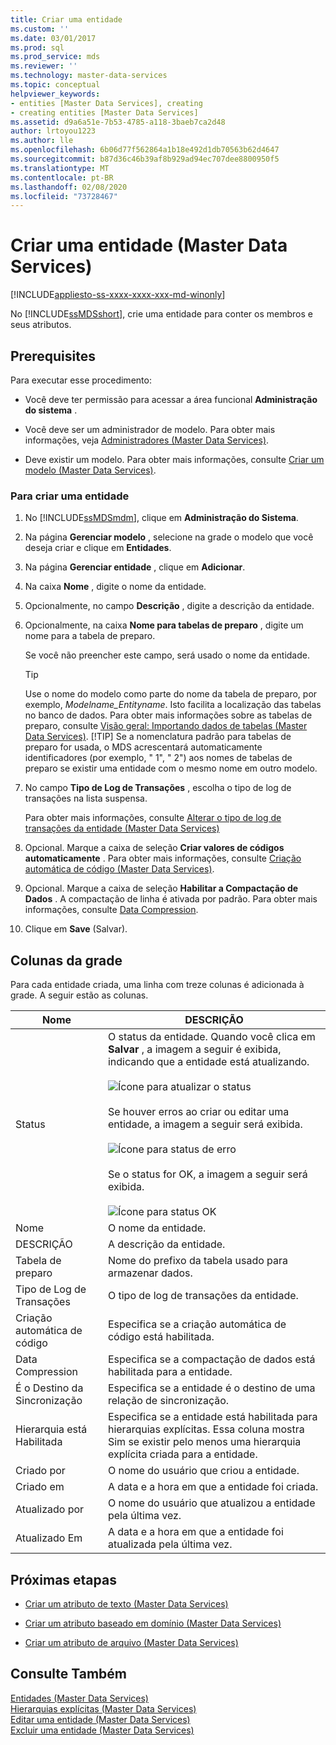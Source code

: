 ```yaml
---
title: Criar uma entidade
ms.custom: ''
ms.date: 03/01/2017
ms.prod: sql
ms.prod_service: mds
ms.reviewer: ''
ms.technology: master-data-services
ms.topic: conceptual
helpviewer_keywords:
- entities [Master Data Services], creating
- creating entities [Master Data Services]
ms.assetid: d9a6a51e-7b53-4785-a118-3baeb7ca2d48
author: lrtoyou1223
ms.author: lle
ms.openlocfilehash: 6b06d77f562864a1b18e492d1db70563b62d4647
ms.sourcegitcommit: b87d36c46b39af8b929ad94ec707dee8800950f5
ms.translationtype: MT
ms.contentlocale: pt-BR
ms.lasthandoff: 02/08/2020
ms.locfileid: "73728467"
---
```

# <a name="create-an-entity-master-data-services"></a>Criar uma entidade (Master Data Services)

[!INCLUDE[appliesto-ss-xxxx-xxxx-xxx-md-winonly](../includes/appliesto-ss-xxxx-xxxx-xxx-md-winonly.md)]

  No [!INCLUDE[ssMDSshort](../includes/ssmdsshort-md.md)], crie uma entidade para conter os membros e seus atributos.  
  
## <a name="prerequisites"></a>Prerequisites  
 Para executar esse procedimento:  
  
-   Você deve ter permissão para acessar a área funcional **Administração do sistema** .  
  
-   Você deve ser um administrador de modelo. Para obter mais informações, veja [Administradores &#40;Master Data Services&#41;](../master-data-services/administrators-master-data-services.md).  
  
-   Deve existir um modelo. Para obter mais informações, consulte [Criar um modelo &#40;Master Data Services&#41;](../master-data-services/create-a-model-master-data-services.md).  
  
### <a name="to-create-an-entity"></a>Para criar uma entidade  
  
1.  No [!INCLUDE[ssMDSmdm](../includes/ssmdsmdm-md.md)], clique em **Administração do Sistema**.  
  
2.  Na página **Gerenciar modelo** , selecione na grade o modelo que você deseja criar e clique em **Entidades**.  
  
3.  Na página **Gerenciar entidade** , clique em **Adicionar**.  
  
4.  Na caixa **Nome** , digite o nome da entidade.  
  
5.  Opcionalmente, no campo **Descrição** , digite a descrição da entidade.  
  
6.  Opcionalmente, na caixa **Nome para tabelas de preparo** , digite um nome para a tabela de preparo.  
  
     Se você não preencher este campo, será usado o nome da entidade.  
  
    > [!TIP]  
    >  Use o nome do modelo como parte do nome da tabela de preparo, por exemplo, *Modelname_Entityname*. Isto facilita a localização das tabelas no banco de dados. Para obter mais informações sobre as tabelas de preparo, consulte [Visão geral: Importando dados de tabelas &#40;Master Data Services&#41;](../master-data-services/overview-importing-data-from-tables-master-data-services.md).
    > [!TIP]
    > Se a nomenclatura padrão para tabelas de preparo for usada, o MDS acrescentará automaticamente identificadores (por exemplo, " 1", " 2") aos nomes de tabelas de preparo se existir uma entidade com o mesmo nome em outro modelo.
  
7.  No campo **Tipo de Log de Transações** , escolha o tipo de log de transações na lista suspensa.  
  
     Para obter mais informações, consulte [Alterar o tipo de log de transações da entidade &#40;Master Data Services&#41;](../master-data-services/change-the-entity-transaction-log-type-master-data-services.md)  
  
8.  Opcional. Marque a caixa de seleção **Criar valores de códigos automaticamente** . Para obter mais informações, consulte [Criação automática de código &#40;Master Data Services&#41;](../master-data-services/automatic-code-creation-master-data-services.md).  
  
9. Opcional. Marque a caixa de seleção **Habilitar a Compactação de Dados** . A compactação de linha é ativada por padrão. Para obter mais informações, consulte [Data Compression](../relational-databases/data-compression/data-compression.md).  
  
10. Clique em **Save** (Salvar).  
  
## <a name="grid-columns"></a>Colunas da grade  
 Para cada entidade criada, uma linha com treze colunas é adicionada à grade. A seguir estão as colunas.  
  
|Nome|DESCRIÇÃO|  
|----------|-----------------|  
|Status|O status da entidade. Quando você clica em **Salvar** , a imagem a seguir é exibida, indicando que a entidade está atualizando.<br /><br /> ![Ícone para atualizar o status](../master-data-services/media/mds-statusicon-updating.png "Ícone para atualizar o status")<br /><br /> Se houver erros ao criar ou editar uma entidade, a imagem a seguir será exibida.<br /><br /> ![Ícone para status de erro](../master-data-services/media/mds-statusicon-error.png "Ícone para status de erro")<br /><br /> Se o status for OK, a imagem a seguir será exibida.<br /><br /> ![Ícone para status OK](../master-data-services/media/mds-statusicon-ok.png "Ícone para status OK")|  
|Nome|O nome da entidade.|  
|DESCRIÇÃO|A descrição da entidade.|  
|Tabela de preparo|Nome do prefixo da tabela usado para armazenar dados.|  
|Tipo de Log de Transações|O tipo de log de transações da entidade.|  
|Criação automática de código|Especifica se a criação automática de código está habilitada.|  
|Data Compression|Especifica se a compactação de dados está habilitada para a entidade.|  
|É o Destino da Sincronização|Especifica se a entidade é o destino de uma relação de sincronização.|  
|Hierarquia está Habilitada|Especifica se a entidade está habilitada para hierarquias explícitas. Essa coluna mostra Sim se existir pelo menos uma hierarquia explícita criada para a entidade.|  
|Criado por|O nome do usuário que criou a entidade.|  
|Criado em|A data e a hora em que a entidade foi criada.|  
|Atualizado por|O nome do usuário que atualizou a entidade pela última vez.|  
|Atualizado Em|A data e a hora em que a entidade foi atualizada pela última vez.|  
  
## <a name="next-steps"></a>Próximas etapas  
  
-   [Criar um atributo de texto &#40;Master Data Services&#41;](../master-data-services/create-a-text-attribute-master-data-services.md)  
  
-   [Criar um atributo baseado em domínio &#40;Master Data Services&#41;](../master-data-services/create-a-domain-based-attribute-master-data-services.md)  
  
-   [Criar um atributo de arquivo &#40;Master Data Services&#41;](../master-data-services/create-a-file-attribute-master-data-services.md)  
  
## <a name="see-also"></a>Consulte Também  
 [Entidades &#40;Master Data Services&#41;](../master-data-services/entities-master-data-services.md)   
 [Hierarquias explícitas &#40;Master Data Services&#41;](../master-data-services/explicit-hierarchies-master-data-services.md)   
 [Editar uma entidade &#40;Master Data Services&#41;](../master-data-services/edit-an-entity-master-data-services.md)   
 [Excluir uma entidade &#40;Master Data Services&#41;](../master-data-services/delete-an-entity-master-data-services.md)  
  
  
